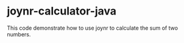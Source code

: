 # joynr-calculator-java

This code demonstrate how to use joynr to calculate the sum of two numbers.
